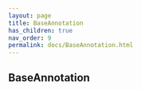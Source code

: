 ```yaml
--- 
layout: page 
title: BaseAnnotation 
has_children: true 
nav_order: 9 
permalink: docs/BaseAnnotation.html 
---
```


## BaseAnnotation

